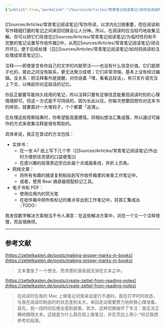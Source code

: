 ```yaml
---
{"publish":true,"permalink":"/Sources/Articles/常青笔记阅读笔记/如何在阅读时整理所得.md","title":"如何在阅读时整理所得","created":"2022-08-11","modified":"2023-03-14","published":"2025-07-09T00:03:44.784+08:00","tags":["review"],"cssclasses":""}
---
```




[[Sources/Articles/常青笔记阅读笔记/写你所读，以求内化]]很重要，但在阅读和写作精细打磨的笔记之间来回切换会让人分神。所以，在阅读时应当轻巧地收集见解。你可以把它们存放在[[Sources/Articles/常青笔记阅读笔记/为临时性的和不完整的笔记设置写作收件箱]]中，从而[[Sources/Articles/常青笔记阅读笔记/闭合开环]]，便于后续处理（见[[Sources/Articles/常青笔记阅读笔记/如何将阅读标注处理成常青笔记]]）。

注释——即使是含有你自己的文字的内联旁注——也没有什么信息价值。它们是原子化的，彼此之间没有联系，更无法聚沙成塔；它们非常浓缩，基本上没有经过编辑。没关系：把注释看作是提醒，对你说着「嘿，看看这段话」，有只言片语充当上下文，以唤起你对这段话的记忆。

你反正都要写能持久经用的笔记，所以注释只要有足够信息能重现阅读时刻的心理情境即可。但这一方式是不可持续的，因为长此以往，你每次想要回想你对这本书的体验，就要面对一大堆钩子，个个都要「追溯」。

在处理这些观察结果时，你希望能高屋建瓴，将相似想法汇集成簇，所以通过可操作的方式来收集注释是很有帮助的。

具体来说，我正在尝试的方法包括：

- 实体书：
	- 在一张 A7 纸上写下几个字（[[Sources/Articles/常青笔记阅读笔记/外出时方便抓住灵感的口袋便笺]])
	- 在感兴趣的段落旁边空白处画个点或画条线，并折上页角。
- 网络文章：
	- 将所有有趣的摘录复制粘贴到写作收件箱里的单条工作笔记中。
	- 或者，使用 Bear 摘录器搭配标记工具。
- 电子书和 PDF：
	- 使用应用内的荧光笔
	- 在收件箱中把所有标记的重点导出到工作笔记中，将其汇集成丛  
	::TODO::

我发现数字解决方案相当不令人满意：在这些解决方案中，浏览一个又一个注释很慢，而且很麻烦。

___

## 参考文献

[https://zettelkasten.de/posts/making-proper-marks-in-books](https://zettelkasten.de/posts/making-proper-marks-in-books)

> 文本激发了一个想法，而灵感的源泉就流淌在文本之中。

[https://zettelkasten.de/posts/create-zettel-from-reading-notes](https://zettelkasten.de/posts/create-zettel-from-reading-notes)

> 在阅读时在我的 Mac 上做笔记对我来说是行不通的。我在打字时的状态，与我在阅读印刷品时的状态差别太大。来回走动需要费力地转换心理准备。首先，我一段时间后便会感到疲惫。其次，这种切换破坏了专注：我无法正确地跟随文本。这就是为什么我在纸上做笔记，并在页边上用小 \*标记我想参考的段落。